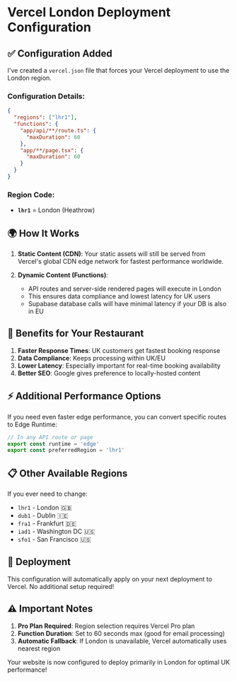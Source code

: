 # Vercel London Deployment Configuration

## ✅ Configuration Added

I've created a `vercel.json` file that forces your Vercel deployment to use the London region.

### Configuration Details:

```json
{
  "regions": ["lhr1"],
  "functions": {
    "app/api/**/route.ts": {
      "maxDuration": 60
    },
    "app/**/page.tsx": {
      "maxDuration": 60
    }
  }
}
```

### Region Code:
- **`lhr1`** = London (Heathrow)

## 🌍 How It Works

1. **Static Content (CDN)**: Your static assets will still be served from Vercel's global CDN edge network for fastest performance worldwide.

2. **Dynamic Content (Functions)**: 
   - API routes and server-side rendered pages will execute in London
   - This ensures data compliance and lowest latency for UK users
   - Supabase database calls will have minimal latency if your DB is also in EU

## 🚀 Benefits for Your Restaurant

1. **Faster Response Times**: UK customers get fastest booking response
2. **Data Compliance**: Keeps processing within UK/EU
3. **Lower Latency**: Especially important for real-time booking availability
4. **Better SEO**: Google gives preference to locally-hosted content

## ⚡ Additional Performance Options

If you need even faster edge performance, you can convert specific routes to Edge Runtime:

```typescript
// In any API route or page
export const runtime = 'edge'
export const preferredRegion = 'lhr1'
```

## 📋 Other Available Regions

If you ever need to change:
- `lhr1` - London 🇬🇧
- `dub1` - Dublin 🇮🇪 
- `fra1` - Frankfurt 🇩🇪
- `iad1` - Washington DC 🇺🇸
- `sfo1` - San Francisco 🇺🇸

## 🔄 Deployment

This configuration will automatically apply on your next deployment to Vercel. No additional setup required!

## ⚠️ Important Notes

1. **Pro Plan Required**: Region selection requires Vercel Pro plan
2. **Function Duration**: Set to 60 seconds max (good for email processing)
3. **Automatic Fallback**: If London is unavailable, Vercel automatically uses nearest region

Your website is now configured to deploy primarily in London for optimal UK performance!
